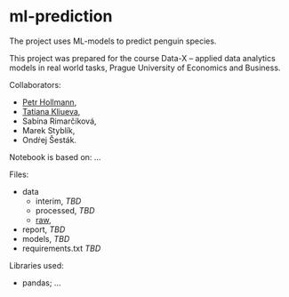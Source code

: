# ml-prediction
The project uses ML-models to predict penguin species.

This project was prepared for the course Data-X – applied data analytics models in real world tasks, Prague University of Economics and Business.

Collaborators:
- [Petr Hollmann](https://github.com/phollmann1997/),
- [Tatiana Kliueva](https://github.com/tatianaklyueva/),
- Sabína Rimarčíková, 
- Marek Styblík,
- Ondṙej Šesták.

Notebook is based on:
...

Files:
* data
  - interim, *TBD*
  - processed, *TBD*
  - [raw](https://github.com/tatianaklyueva/ml-prediction/blob/main/data/raw.xlsx),
* report, *TBD*
* models, *TBD*
* requirements.txt *TBD*

Libraries used:
- pandas; ...
